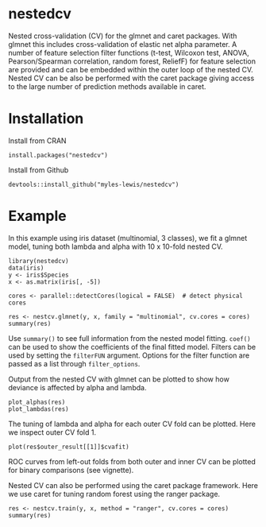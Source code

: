 # nestedcv

Nested cross-validation (CV) for the glmnet and caret packages. With glmnet this
includes cross-validation of elastic net alpha parameter. A number of feature selection filter
functions (t-test, Wilcoxon test, ANOVA, Pearson/Spearman correlation, random
forest, ReliefF) for feature selection are provided and can be embedded within
the outer loop of the nested CV. Nested CV can be also be performed with the
caret package giving access to the large number of prediction methods available
in caret.

# Installation

Install from CRAN
```
install.packages("nestedcv")
```

Install from Github
```
devtools::install_github("myles-lewis/nestedcv")
```

# Example

In this example using iris dataset (multinomial, 3 classes), we fit a glmnet
model, tuning both lambda and alpha with 10 x 10-fold nested CV.

```
library(nestedcv)
data(iris)
y <- iris$Species
x <- as.matrix(iris[, -5])

cores <- parallel::detectCores(logical = FALSE)  # detect physical cores

res <- nestcv.glmnet(y, x, family = "multinomial", cv.cores = cores)
summary(res)
```

Use `summary()` to see full information from the nested model fitting. `coef()`
can be used to show the coefficients of the final fitted model.
Filters can be used by setting the `filterFUN` argument. Options for the filter 
function are passed as a list through `filter_options`.

Output from the nested CV with glmnet can be plotted to show how deviance is 
affected by alpha and lambda.

```
plot_alphas(res)
plot_lambdas(res)
```

The tuning of lambda and alpha for each outer CV fold can be plotted. Here we inspect outer CV fold 1.

```
plot(res$outer_result[[1]]$cvafit)
```

ROC curves from left-out folds from both outer and inner CV can be plotted for
binary comparisons (see vignette).

Nested CV can also be performed using the caret package framework. Here we use
caret for tuning random forest using the ranger package.

```
res <- nestcv.train(y, x, method = "ranger", cv.cores = cores)
summary(res)
```
